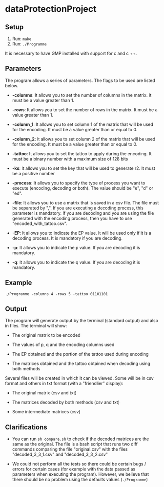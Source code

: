 # dataProtectionProject

## Setup

1. Run: `make`
2. Run: `./Programme`

It is necessary to have GMP installed with support for c and c ++.

## Parameters

The program allows a series of parameters. The flags to be used are listed below.

* **-columns**: It allows you to set the number of columns in the matrix. It must be a value greater than 1.

* **-rows**: It allows you to set the number of rows in the matrix. It must be a value greater than 1.

* **-column_1**: It allows you to set column 1 of the matrix that will be used for the encoding. It must be a value greater
 than or equal to 0.
 
* **-column_2**: It allows you to set column 2 of the matrix that will be used for the encoding. It must be a value greater 
than or equal to 0.

* **-tattoo**: It allows you to set the tattoo to apply during the encoding. It must be a binary number with a maximum 
size of 128 bits

* **-ks**: It allows you to set the key that will be used to generate r2. It must be a positive number

* **-process**: It allows you to specify the type of process you want to execute (encoding, decoding or both). 
The value should be "e", "d" or "ed".

* **-file**: It allows you to use a matrix that is saved in a csv file. The file must be separated by ",". If you are 
executing a decoding process, this parameter is mandatory. If you are decoding and you are using the file generated
with the encoding process, then you have to use "encoded_with_tattoo.csv".

* **-EP**: It allows you to indicate the EP value. It will be used only if it is a decoding process. It is mandatory if
you are decoding.

* **-p**: It allows you to indicate the p value. If you are decoding it is mandatory.

* **-q**: It allows you to indicate the q value. If you are decoding it is mandatory.




## Example

`./Programme -columns 4 -rows 5 -tattoo 01101101`

## Output

The program will generate output by the terminal (standard output) and also in files. The terminal will show:
 
* The original matrix to be encoded

* The values of p, q and the encoding columns used

* The EP obtained and the portion of the tattoo used during encoding
 
* The matrices obtained and the tattoo obtained when decoding using both methods

Several files will be created in which it can be viewed. Some will be in csv format and others in txt format (with a
"friendlier" display):
 
* The original matrix (csv and txt)
 
* The matrices decoded by both methods (csv and txt)

* Some intermediate matrices (csv)

## Clarifications

* You can run  `sh compare.sh` to check if the decoded matrices are the same as the original. The file is a bash 
script that runs two diff commands comparing the file "original.csv" with the files "decoded_3_3_1.csv" and "decoded_3_3_2.csv"

* We could not perform all the tests so there could be certain bugs / errors for certain cases (for example with the
data passed as parameters when executing the program). However, we believe that there should be no problem using
the defaults values (`./Programme`)
